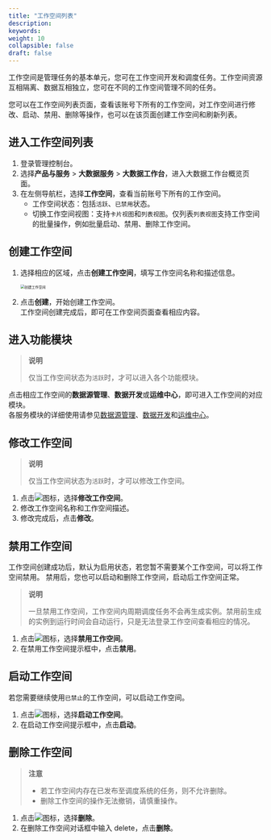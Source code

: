 ```yaml
---
title: "工作空间列表"
description:  
keywords: 
weight: 10
collapsible: false
draft: false
---
```

   
工作空间是管理任务的基本单元，您可在工作空间开发和调度任务。工作空间资源互相隔离、数据互相独立，您可在不同的工作空间管理不同的任务。

您可以在工作空间列表页面，查看该账号下所有的工作空间，对工作空间进行修改、启动、禁用、删除等操作，也可以在该页面创建工作空间和刷新列表。

## 进入工作空间列表

1. 登录管理控制台。
2. 选择**产品与服务** > **大数据服务** > **大数据工作台**，进入大数据工作台概览页面。
3. 在左侧导航栏，选择**工作空间**，查看当前账号下所有的工作空间。    
   - 工作空间状态：包括`活跃`、`已禁用`状态。     
   - 切换工作空间视图：支持`卡片视图`和`列表视图`。仅列表`列表视图`支持工作空间的批量操作，例如批量启动、禁用、删除工作空间。

## 创建工作空间

1. 选择相应的区域，点击**创建工作空间**，填写工作空间名称和描述信息。
   
   <img src="../../_images/create_workspace.png" alt="创建工作空间" style="zoom:50%;" />

2. 点击**创建**，开始创建工作空间。    
   工作空间创建完成后，即可在工作空间页面查看相应内容。

## 进入功能模块

> **说明**
> 
> 仅当工作空间状态为`活跃`时，才可以进入各个功能模块。

点击相应工作空间的**数据源管理**、**数据开发**或**运维中心**，即可进入工作空间的对应模块。    
各服务模块的详细使用请参见[数据源管理](../data_up_cloud/data_summary/)、[数据开发](../data_development/summary/)和[运维中心](../operation_maintence/summary/)。

## 修改工作空间

> **说明**
> 
> 仅当工作空间状态为`活跃`时，才可以修改工作空间。

1. 点击![](../../_images/icon_more.png)图标，选择**修改工作空间**。
2. 修改工作空间名称和工作空间描述。
3. 修改完成后，点击**修改**。

## 禁用工作空间

工作空间创建成功后，默认为启用状态，若您暂不需要某个工作空间，可以将工作空间禁用。
禁用后，您也可以启动和删除工作空间，启动后工作空间正常。

> **说明**
> 
> 一旦禁用工作空间，工作空间内周期调度任务不会再生成实例。禁用前生成的实例到运行时间会自动运行，只是无法登录工作空间查看相应的情况。

1. 点击![](../../_images/icon_more.png)图标，选择**禁用工作空间**。
2. 在禁用工作空间提示框中，点击**禁用**。

## 启动工作空间

若您需要继续使用`已禁止`的工作空间，可以启动工作空间。

1. 点击![](../../_images/icon_more.png)图标，选择**启动工作空间**。
2. 在启动工作空间提示框中，点击**启动**。

## 删除工作空间

> **注意**
> 
> - 若工作空间内存在已发布至调度系统的任务，则不允许删除。
> - 删除工作空间的操作无法撤销，请慎重操作。

1. 点击![](../../_images/icon_more.png)图标，选择**删除**。
2. 在删除工作空间对话框中输入 delete，点击**删除**。


